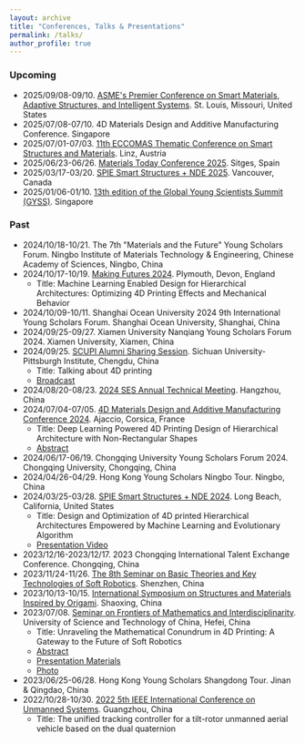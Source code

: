 ```yaml
---
layout: archive
title: "Conferences, Talks & Presentations"
permalink: /talks/
author_profile: true
---
```


### Upcoming
* 2025/09/08-09/10. [ASME's Premier Conference on Smart Materials, Adaptive Structures, and Intelligent Systems](https://event.asme.org/SMASIS). St. Louis, Missouri, United States
* 2025/07/08-07/10. 4D Materials Design and Additive Manufacturing Conference. Singapore
* 2025/07/01-07/03. [11th ECCOMAS Thematic Conference on Smart Structures and Materials](https://www.jku.at/en/smart2025/). Linz, Austria
* 2025/06/23-06/26. [Materials Today Conference 2025](https://www.elsevier.com/events/conferences/all/materials-today-conference). Sitges, Spain
* 2025/03/17-03/20. [SPIE Smart Structures + NDE 2025](https://spie.org/conferences-and-exhibitions/smart-structures-nde#_=_). Vancouver, Canada
* 2025/01/06-01/10. [13th edition of the Global Young Scientists Summit (GYSS)](https://www.gyss-one-north.sg/). Singapore

### Past
* 2024/10/18-10/21. The 7th "Materials and the Future" Young Scholars Forum. Ningbo Institute of Materials Technology & Engineering, Chinese Academy of Sciences, Ningbo, China
* 2024/10/17-10/19. [Making Futures 2024](https://makingfutures.org.uk/). Plymouth, Devon, England
  * Title: Machine Learning Enabled Design for Hierarchical Architectures: Optimizing 4D Printing Effects and Mechanical Behavior
* 2024/10/09-10/11. Shanghai Ocean University 2024 9th International Young Scholars Forum. Shanghai Ocean University, Shanghai, China
* 2024/09/25-09/27. Xiamen University Nanqiang Young Scholars Forum 2024. Xiamen University, Xiamen, China
* 2024/09/25. [SCUPI Alumni Sharing Session](http://Liuchao-JIN.github.io/files/talk_pre/20240925_scupi.jpg). Sichuan University-Pittsburgh Institute, Chengdu, China
  * Title: Talking about 4D printing
  * [Broadcast](https://mp.weixin.qq.com/s/zYkpv2Y3SIDqFjoUMmi55Q)
* 2024/08/20-08/23. [2024 SES Annual Technical Meeting](https://www.2024ses.com/). Hangzhou, China
* 2024/07/04-07/05. [4D Materials Design and Additive Manufacturing Conference 2024](https://4dprintings.com/events/4dmda2024/). Ajaccio, Corsica, France
  * Title: Deep Learning Powered 4D Printing Design of Hierarchical Architecture with Non-Rectangular Shapes
  * [Abstract](http://Liuchao-JIN.github.io/files/talk_pre/4DMDA-2024_Abstract.pdf)
* 2024/06/17-06/19. Chongqing University Young Scholars Forum 2024. Chongqing University, Chongqing, China
* 2024/04/26-04/29. Hong Kong Young Scholars Ningbo Tour. Ningbo, China
* 2024/03/25-03/28. [SPIE Smart Structures + NDE 2024](https://spie.org/conferences-and-exhibitions/smart-structures-nde#_=_). Long Beach, California, United States
  * Title: Design and Optimization of 4D printed Hierarchical Architectures Empowered by Machine Learning and Evolutionary Algorithm
  * [Presentation Video](http://dx.doi.org/10.1117/12.3014941)
* 2023/12/16-2023/12/17. 2023 Chongqing International Talent Exchange Conference. Chongqing, China
* 2023/11/24-11/26. [The 8th Seminar on Basic Theories and Key Technologies of Soft Robotics](https://mee.sustech.edu.cn/xinwendongtai/3271.html). Shenzhen, China
* 2023/10/13-10/15. [International Symposium on Structures and Materials Inspired by Origami](https://www.samio.org/). Shaoxing, China
* 2023/07/08. [Seminar on Frontiers of Mathematics and Interdisciplinarity](https://xiaoyazhai.github.io/seminar/2023/SFMI1.html). University of Science and Technology of China, Hefei, China
  * Title: Unraveling the Mathematical Conundrum in 4D Printing: A Gateway to the Future of Soft Robotics
  * [Abstract](http://Liuchao-JIN.github.io/files/talk_pre/20230708_ustc.pdf)
  * [Presentation Materials](http://Liuchao-JIN.github.io/files/talk_pre/7.8_4D_Printing_Soft_Robots.pdf)
  * [Photo](http://Liuchao-JIN.github.io/files/talk_pre/SMFI.jpg)
* 2023/06/25-06/28. Hong Kong Young Scholars Shangdong Tour. Jinan & Qingdao, China
* 2022/10/28-10/30. [2022 5th IEEE International Conference on Unmanned Systems](https://icus2022.c2.org.cn/). Guangzhou, China
  * Title: The unified tracking controller for a tilt-rotor unmanned aerial vehicle based on the dual quaternion
